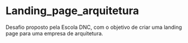 # Landing_page_arquitetura
Desafio proposto pela Escola DNC, com o objetivo de criar uma landing page para uma empresa de arquitetura.
